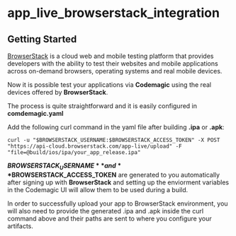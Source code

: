# app_live_browserstack_integration



## Getting Started

[BrowserStack](https://www.browserstack.com/) is a cloud web and mobile testing platform that provides developers with the ability to test their websites and mobile applications across on-demand browsers, operating systems and real mobile devices. 


Now it is possible test your applications via **Codemagic** using the real devices offered by **BrowserStack**. 




The process is quite straightforward and it is easily configured in **comdemagic.yaml** 




Add the following curl command in the yaml file after building **.ipa** or **.apk**:




```
curl -u "$BROWSERSTACK_USERNAME:$BROWSERSTACK_ACCESS_TOKEN" -X POST "https://api-cloud.browserstack.com/app-live/upload" -F "file=@build/ios/ipa/your_app_release.ipa"
```





**$BROWSERSTACK_USERNAME** and **$BROWSERSTACK_ACCESS_TOKEN** are generated to you automatically after signing up with **BrowserStack** and setting up the enviorment variables in the Codemagic UI will allow them to be used during a build.


In order to successfully upload your app to BrowserStack environment, you will also need to provide the generated .ipa and .apk inside the curl command above and their paths are sent to where you configure your artifacts.
